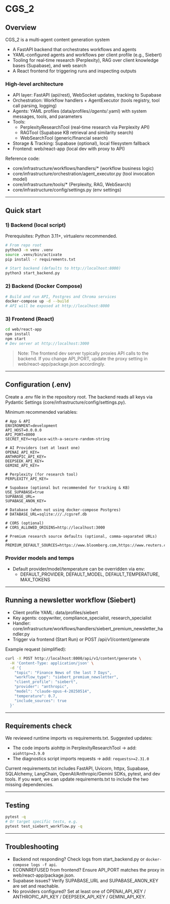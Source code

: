 # CGS_2

## Overview
CGS_2 is a multi‑agent content generation system 
- A FastAPI backend that orchestrates workflows and agents
- YAML‑configured agents and workflows per client profile (e.g., Siebert)
- Tooling for real‑time research (Perplexity), RAG over client knowledge bases (Supabase), and web search
- A React frontend for triggering runs and inspecting outputs

### High‑level architecture
- API layer: FastAPI (api/rest), WebSocket updates, tracking to Supabase
- Orchestration: Workflow handlers + AgentExecutor (tools registry, tool call parsing, logging)
- Agents: YAML profiles (data/profiles/*/agents/*.yaml) with system messages, tools, and parameters
- Tools:
  - PerplexityResearchTool (real‑time research via Perplexity API)
  - RAGTool (Supabase KB retrieval and similarity search)
  - WebSearchTool (generic/financial search)
- Storage & Tracking: Supabase (optional), local filesystem fallback
- Frontend: web/react-app (local dev with proxy to API)

Reference code:
- core/infrastructure/workflows/handlers/* (workflow business logic)
- core/infrastructure/orchestration/agent_executor.py (tool invocation model)
- core/infrastructure/tools/* (Perplexity, RAG, WebSearch)
- core/infrastructure/config/settings.py (env settings)

---

## Quick start

### 1) Backend (local script)
Prerequisites: Python 3.11+, virtualenv recommended.

```bash
# From repo root
python3 -m venv .venv
source .venv/bin/activate
pip install -r requirements.txt

# Start backend (defaults to http://localhost:8000)
python3 start_backend.py
```

### 2) Backend (Docker Compose)
```bash
# Build and run API, Postgres and Chroma services
docker-compose up -d --build
# API will be exposed at http://localhost:8000
```

### 3) Frontend (React)
```bash
cd web/react-app
npm install
npm start
# Dev server at http://localhost:3000
```

> Note: The frontend dev server typically proxies API calls to the backend. If you change API_PORT, update the proxy setting in web/react-app/package.json accordingly.

---

## Configuration (.env)
Create a .env file in the repository root. The backend reads all keys via Pydantic Settings (core/infrastructure/config/settings.py).

Minimum recommended variables:

```env
# App & API
ENVIRONMENT=development
API_HOST=0.0.0.0
API_PORT=8000
SECRET_KEY=replace-with-a-secure-random-string

# AI Providers (set at least one)
OPENAI_API_KEY=
ANTHROPIC_API_KEY=
DEEPSEEK_API_KEY=
GEMINI_API_KEY=

# Perplexity (for research tool)
PERPLEXITY_API_KEY=

# Supabase (optional but recommended for tracking & KB)
USE_SUPABASE=true
SUPABASE_URL=
SUPABASE_ANON_KEY=

# Database (when not using docker-compose Postgres)
# DATABASE_URL=sqlite:///./cgsref.db

# CORS (optional)
# CORS_ALLOWED_ORIGINS=http://localhost:3000

# Premium research source defaults (optional, comma-separated URLs)
# PREMIUM_DEFAULT_SOURCES=https://www.bloomberg.com,https://www.reuters.com,https://www.wsj.com
```

### Provider models and temps
- Default provider/model/temperature can be overridden via env:
  - DEFAULT_PROVIDER, DEFAULT_MODEL, DEFAULT_TEMPERATURE, MAX_TOKENS

---

## Running a newsletter workflow (Siebert)
- Client profile YAML: data/profiles/siebert
- Key agents: copywriter, compliance_specialist, research_specialist
- Handler: core/infrastructure/workflows/handlers/siebert_premium_newsletter_handler.py
- Trigger via frontend (Start Run) or POST /api/v1/content/generate

Example request (simplified):
```bash
curl -X POST http://localhost:8000/api/v1/content/generate \
  -H 'Content-Type: application/json' \
  -d '{
    "topic": "Finance News of the last 7 Days",
    "workflow_type": "siebert_premium_newsletter",
    "client_profile": "siebert",
    "provider": "anthropic",
    "model": "claude-opus-4-20250514",
    "temperature": 0.7,
    "include_sources": true
  }'
```

---

## Requirements check
We reviewed runtime imports vs requirements.txt. Suggested updates:
- The code imports aiohttp in PerplexityResearchTool → add: `aiohttp>=3.9.0`
- The diagnostics script imports requests → add: `requests>=2.31.0`

Current requirements.txt includes FastAPI, Uvicorn, httpx, Supabase, SQLAlchemy, LangChain, OpenAI/Anthropic/Gemini SDKs, pytest, and dev tools. If you want, we can update requirements.txt to include the two missing dependencies.

---

## Testing
```bash
pytest -q
# Or target specific tests, e.g.
pytest test_siebert_workflow.py -q
```

---

## Troubleshooting
- Backend not responding? Check logs from start_backend.py or `docker-compose logs -f api`.
- ECONNREFUSED from frontend? Ensure API_PORT matches the proxy in web/react-app/package.json.
- Supabase issues? Verify SUPABASE_URL and SUPABASE_ANON_KEY are set and reachable.
- No providers configured? Set at least one of OPENAI_API_KEY / ANTHROPIC_API_KEY / DEEPSEEK_API_KEY / GEMINI_API_KEY.

